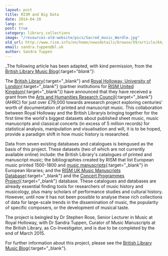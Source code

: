 ```yaml
---
layout: post
title: RISM and Big Data
date: 2014-04-28
lang: en
post: true
category: library_collections
image: "/resources-old-website/pics/Sacred_music_Wordle.jpg"
old_url: http://www.rism.info/en/home/newsdetails/browse/59/article/64/rism-and-big-data.html
email: sandra.tuppen@bl.uk
author: Sandra Tuppen
---
```


_The following article has been adapted, with kind permission, from the [British Library Music Blog](http://britishlibrary.typepad.co.uk/music/2014/04/a-big-data-history-of-music.html){:target="_blank"}_:  

The [British Library](http://www.bl.uk/){:target="_blank"} and [Royal Holloway, University of London](https://www.royalholloway.ac.uk/home.aspx){:target="_blank"} (partner institutions for [RISM United Kingdom](http://www.rism.org.uk/){:target="_blank"}) have announced that they have received a grant from the [Arts and Humanities Research Council](http://www.ahrc.ac.uk/Pages/Home.aspx){:target="_blank"} (AHRC) for just over £79,000 towards aresearch project exploring centuries' worth of documentation of printed and manuscript music. This collaboration between Royal Holloway and the British Libraryis bringing together for the first time the world's biggest datasets about published sheet music, music manuscripts and classical concerts (in excess of 5 million records) for statistical analysis, manipulation and visualisation and will, it is to be hoped, provide a paradigm shift in how music history is researched.

Data from seven existing databases and catalogues is beingused as the basis of this project. These datasets (two of which are not currently available online) include: the British Library's catalogues of printed and manuscript music; the bibliographies created by RISM that list European music printed 1500-1800 and [music manuscripts](http://opac.rism.info/){:target="_blank"} in European libraries; and the [RISM UK Music Manuscripts Database](http://www.rism.org.uk/){:target="_blank"} and the [Concert Programmes Project](http://www.concertprogrammes.org.uk/){:target="_blank"} database. These catalogues and databases are already essential finding tools for researchers of music history and musicology, plus many scholars of performance studies and cultural history. However, until now it has not been possible to analyse these rich collections of data for large-scale trends in the dissemination of music, the popularity of specific composers, or the development of musical taste.

The project is beingled by Dr Stephen Rose, Senior Lecturer in Music at Royal Holloway, with Dr Sandra Tuppen, Curator of Music Manuscripts at the British Library, as Co-Investigator, and is due to be completed by the end of March 2015.

For further information about this project, please see the [British Library Music Blog](http://britishlibrary.typepad.co.uk/music/2014/04/a-big-data-history-of-music.html){:target="_blank"}.
